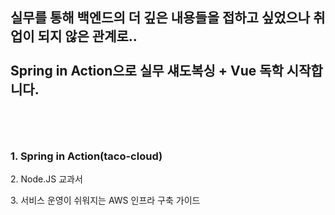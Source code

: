 <h2>실무를 통해 백엔드의 더 깊은 내용들을 접하고 싶었으나 취업이 되지 않은 관계로.. <br />
  <br />
  Spring in Action으로 실무 섀도복싱 + Vue 독학 시작합니다. <br />
  <br />
</h2>
 <br />

<h3>1. Spring in Action(taco-cloud)<br /></h3>
<p>2. Node.JS 교과서<br /></p>
<p>3. 서비스 운영이 쉬워지는 AWS 인프라 구축 가이드<br /></p>
